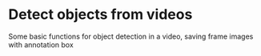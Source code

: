 # Detect objects from videos
Some basic functions for object detection in a video, saving frame images with annotation box
